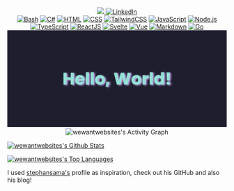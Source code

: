 <div align="center">
  <a href="https://www.codewars.com/users/casguz4" target="_blank">
    <img src="https://www.codewars.com/users/casguz4/badges/small" />
  </a>
   <a
    href="https://www.linkedin.com/in/casimer-guzdziol-iv-785276100/"
    target="_blank"
  >
    <img
      alt="LinkedIn"
      src="https://img.shields.io/badge/linkedin-%230077B5.svg?&style=for-the-badge&logo=LinkedIn&logoColor=white"
    />
  </a>
</div>

<div align="center">
  <a href="https://github.com/search?q=user%3Awewantwebsites+language%3Abash"
    ><img
      alt="Bash"
      src="https://img.shields.io/badge/Bash-121011.svg?logo=gnu-bash&logoColor=white"
  /></a>
  <a href="https://github.com/search?q=user%3Awewantwebsites+language%3Acsharp"
    ><img
      alt="C#"
      src="https://custom-icon-badges.demolab.com/badge/C%23-68217A.svg?logo=cs2&logoColor=white"
  /></a>
  <a href="https://github.com/search?q=user%3Awewantwebsites+language%3Ahtml"
    ><img
      alt="HTML"
      src="https://img.shields.io/badge/HTML-E34F26.svg?logo=html5&logoColor=white"
  /></a>
  <a href="https://github.com/search?q=user%3Awewantwebsites+language%3Acss"
    ><img
      alt="CSS"
      src="https://img.shields.io/badge/CSS-1572B6.svg?logo=css3&logoColor=white"
  /></a>
  <a href="https://github.com/search?q=user%3Awewantwebsites+language%3Acss"
    ><img
      alt="TailwindCSS"
      src="https://img.shields.io/badge/TailwindCSS-06B6D4.svg?logo=tailwindcss&logoColor=white"
  /></a>
  <a href="https://github.com/search?q=user%3Awewantwebsites+language%3Ajavascript"
    ><img
      alt="JavaScript"
      src="https://img.shields.io/badge/JavaScript-F7DF1E.svg?logo=javascript&logoColor=black"
  /></a>
  <a href="https://github.com/search?q=user%3Awewantwebsites+language%3Ajavascript"
    ><img
      alt="Node.js"
      src="https://img.shields.io/badge/Node.js-43853D.svg?logo=node.js&logoColor=white"
  /></a>
  <a href="https://github.com/search?q=user%3Awewantwebsites+language%3AtypeScript"
    ><img
      alt="TypeScript"
      src="https://img.shields.io/badge/TypeScript-007ACC.svg?logo=typescript&logoColor=white"
  /></a>
  <a href="https://github.com/search?q=user%3Awewantwebsites+language%3Atypescript"
    ><img
      alt="ReactJS"
      src="https://img.shields.io/badge/React-61DAFB.svg?logo=react&logoColor=333"
  /></a>
   <a href="https://github.com/search?q=user%3Awewantwebsites+language%3Asvelte"
    ><img
      alt="Svelte"
      src="https://img.shields.io/badge/Svelte-FF3E00"
  /></a>
   <a href="https://github.com/search?q=user%3Awewantwebsites+language%3Avue"
    ><img
      alt="Vue"
      src="https://img.shields.io/badge/Vue-42d392"
  /></a>
  <a href="https://github.com/search?q=user%3Awewantwebsites+language%3Amarkdown"
    ><img
      alt="Markdown"
      src="https://img.shields.io/badge/Markdown-000000.svg?logo=markdown&logoColor=white"
  /></a>
  <a href="https://github.com/search?q=user%3Awewantwebsites+language%3Ago"
    ><img
      alt="Go"
      src="https://img.shields.io/badge/Golang-00ADD8.svg?logo=go&logoColor=white"
  /></a>
</div>
<div align="center">
  <img src="./banner-7885b22c.png" alt="Hello, World!">
</div>

<!-- https://github.com/ashutosh00710/github-readme-activity-graph -->
<!-- Activity Graph -->
<div align="center">
  <img
    alt="wewantwebsites's Activity Graph"
    src="https://github-readme-activity-graph.vercel.app/graph/?username=wewantwebsites&bg_color=1e1e2e&color=cdd6f4&line=94e2d5&point=cba6f7&hide_border=true"
/>
</div>

<!-- https://github.com/anuraghazra/github-readme-stats -->
<p>

  <a align="left" href="https://github.com/anuraghazra/github-readme-stats"
    ><img
      alt="wewantwebsites's Github Stats"
      src="https://github-readme-stats.vercel.app/api?username=wewantwebsites&theme=catppuccin_mocha&show_icons=true&hide_border=true"
      height="192px"
  /></a>


  <a align="right" href="https://github.com/anuraghazra/github-readme-stats"
    ><img
      alt="wewantwebsites's Top Languages"
      src="https://github-readme-stats.vercel.app/api/top-langs/?username=wewantwebsites&theme=catppuccin_mocha&layout=compact&hide_border=true"
      height="192px"
  /></a>

</p>


<p>I used <a href="https://github.com/stephansama">stephansama's</a> profile as inspiration, check out his GitHub and also his blog!</p>
